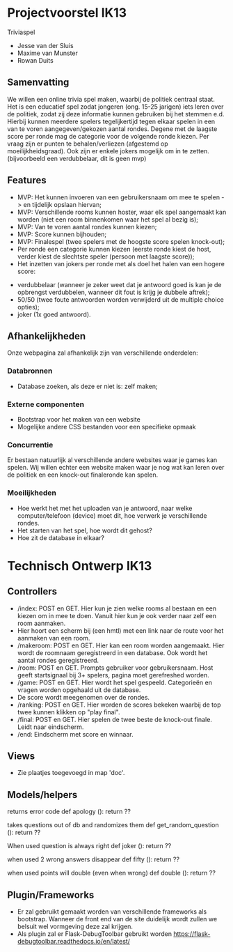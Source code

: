 # Projectvoorstel IK13
Triviaspel
- Jesse van der Sluis
- Maxime van Munster
- Rowan Duits
## Samenvatting
We willen een online trivia spel maken, waarbij de politiek centraal staat. Het is een educatief spel zodat jongeren (ong. 15-25 jarigen) iets leren over de politiek, zodat zij deze informatie kunnen gebruiken bij het stemmen e.d. Hierbij kunnen meerdere spelers tegelijkertijd tegen elkaar spelen in een van te voren aangegeven/gekozen aantal rondes. Degene met de laagste score per ronde mag de categorie voor de volgende ronde kiezen. Per vraag zijn er punten te behalen/verliezen (afgestemd op moeilijkheidsgraad). Ook zijn er enkele jokers mogelijk om in te zetten. (bijvoorbeeld een verdubbelaar, dit is geen mvp)
## Features
-  MVP: Het kunnen invoeren van een gebruikersnaam om mee te spelen -> en tijdelijk opslaan hiervan;
-  MVP: Verschillende rooms kunnen hoster, waar elk spel aangemaakt kan worden (niet een room binnenkomen waar het spel al bezig is);
-  MVP: Van te voren aantal rondes kunnen kiezen;
-  MVP: Score kunnen bijhouden;
-  MVP: Finalespel (twee spelers met de hoogste score spelen knock-out);
-  Per ronde een categorie kunnen kiezen (eerste ronde kiest de host, verder kiest de slechtste speler (persoon met laagste score));
-  Het inzetten van jokers per ronde met als doel het halen van een hogere score:
* verdubbelaar (wanneer je zeker weet dat je antwoord goed is kan je de opbrengst verdubbelen, wanneer dit fout is krijg je dubbele aftrek);
* 50/50 (twee foute antwoorden worden verwijderd uit de multiple choice opties);
* joker (1x goed antwoord).

## Afhankelijkheden
Onze webpagina zal afhankelijk zijn van verschillende onderdelen:
### Databronnen
-  Database zoeken, als deze er niet is: zelf maken;
### Externe componenten
-  Bootstrap voor het maken van een website
-  Mogelijke andere CSS bestanden voor een specifieke opmaak
### Concurrentie
Er bestaan natuurlijk al verschillende andere websites waar je games kan spelen. Wij willen echter een website maken waar je nog wat kan leren over de politiek en een knock-out finaleronde kan spelen.
### Moeilijkheden
- Hoe werkt het met het uploaden van je antwoord, naar welke computer/telefoon (device) moet dit, hoe verwerk je verschillende rondes.
- Het starten van het spel, hoe wordt dit gehost?
- Hoe zit de database in elkaar?

# Technisch Ontwerp IK13
## Controllers
- /index: POST en GET. Hier kun je zien welke rooms al bestaan en een kiezen om in mee te doen. Vanuit hier kun je ook verder naar zelf een room aanmaken.
- Hier hoort een scherm bij (een hmtl) met een link naar de route voor het aanmaken van een room.
- /makeroom: POST en GET. Hier kan een room worden aangemaakt. Hier wordt de roomnaam geregistreerd in een database. Ook wordt het aantal rondes geregistreerd.
- /room: POST en GET. Prompts gebruiker voor gebruikersnaam. Host geeft startsignaal bij 3+ spelers, pagina moet gerefreshed worden.
- /game: POST en GET. Hier wordt het spel gespeeld. Categorieën en vragen worden opgehaald uit de database.
- De score wordt meegenomen over de rondes.
- /ranking: POST en GET. Hier worden de scores bekeken waarbij de top twee kunnen klikken op "play final".
- /final: POST en GET. Hier spelen de twee beste de knock-out finale. Leidt naar eindscherm.
- /end: Eindscherm met score en winnaar.

## Views
- Zie plaatjes toegevoegd in map 'doc'.

## Models/helpers
returns error code
def apology ():
    return ??

takes questions out of db and randomizes them
def get_random_question ():
    return ??

When used question is always right
def joker ():
    return ??

when used 2 wrong answers disappear
def fifty ():
    return ??

when used points will double (even when wrong)
def double ():
    return ??




## Plugin/Frameworks
- Er zal gebruikt gemaakt worden van verschillende frameworks als bootstrap. Wanneer de front end van de site duidelijk wordt zullen we belsuit wel vormgeving deze zal krijgen.
- Als plugin zal er Flask-DebugToolbar gebruikt worden https://flask-debugtoolbar.readthedocs.io/en/latest/
